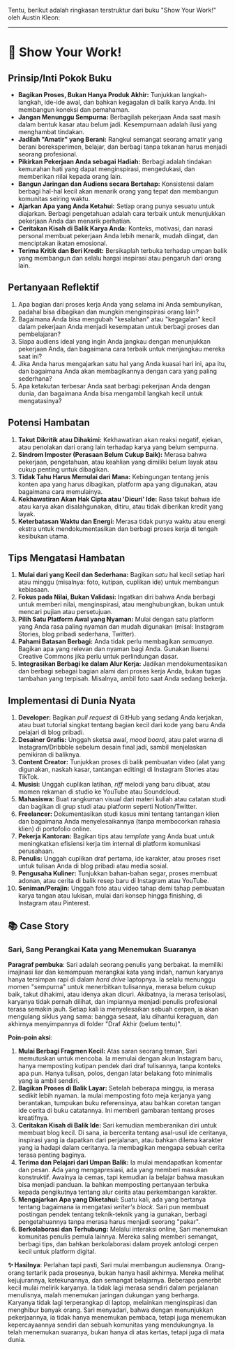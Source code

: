 Tentu, berikut adalah ringkasan terstruktur dari buku "Show Your Work!" oleh Austin Kleon:

---

# 📖 Show Your Work!

## Prinsip/Inti Pokok Buku
*   **Bagikan Proses, Bukan Hanya Produk Akhir:** Tunjukkan langkah-langkah, ide-ide awal, dan bahkan kegagalan di balik karya Anda. Ini membangun koneksi dan pemahaman.
*   **Jangan Menunggu Sempurna:** Berbagilah pekerjaan Anda saat masih dalam bentuk kasar atau belum jadi. Kesempurnaan adalah ilusi yang menghambat tindakan.
*   **Jadilah "Amatir" yang Berani:** Rangkul semangat seorang amatir yang berani bereksperimen, belajar, dan berbagi tanpa tekanan harus menjadi seorang profesional.
*   **Pikirkan Pekerjaan Anda sebagai Hadiah:** Berbagi adalah tindakan kemurahan hati yang dapat menginspirasi, mengedukasi, dan memberikan nilai kepada orang lain.
*   **Bangun Jaringan dan Audiens secara Bertahap:** Konsistensi dalam berbagi hal-hal kecil akan menarik orang yang tepat dan membangun komunitas seiring waktu.
*   **Ajarkan Apa yang Anda Ketahui:** Setiap orang punya sesuatu untuk diajarkan. Berbagi pengetahuan adalah cara terbaik untuk menunjukkan pekerjaan Anda dan menarik perhatian.
*   **Ceritakan Kisah di Balik Karya Anda:** Konteks, motivasi, dan narasi personal membuat pekerjaan Anda lebih menarik, mudah diingat, dan menciptakan ikatan emosional.
*   **Terima Kritik dan Beri Kredit:** Bersikaplah terbuka terhadap umpan balik yang membangun dan selalu hargai inspirasi atau pengaruh dari orang lain.

## Pertanyaan Reflektif
1.  Apa bagian dari proses kerja Anda yang selama ini Anda sembunyikan, padahal bisa dibagikan dan mungkin menginspirasi orang lain?
2.  Bagaimana Anda bisa mengubah "kesalahan" atau "kegagalan" kecil dalam pekerjaan Anda menjadi kesempatan untuk berbagi proses dan pembelajaran?
3.  Siapa audiens ideal yang ingin Anda jangkau dengan menunjukkan pekerjaan Anda, dan bagaimana cara terbaik untuk menjangkau mereka saat ini?
4.  Jika Anda harus mengajarkan satu hal yang Anda kuasai hari ini, apa itu, dan bagaimana Anda akan membagikannya dengan cara yang paling sederhana?
5.  Apa ketakutan terbesar Anda saat berbagi pekerjaan Anda dengan dunia, dan bagaimana Anda bisa mengambil langkah kecil untuk mengatasinya?

## Potensi Hambatan
1.  **Takut Dikritik atau Dihakimi:** Kekhawatiran akan reaksi negatif, ejekan, atau penolakan dari orang lain terhadap karya yang belum sempurna.
2.  **Sindrom Imposter (Perasaan Belum Cukup Baik):** Merasa bahwa pekerjaan, pengetahuan, atau keahlian yang dimiliki belum layak atau cukup penting untuk dibagikan.
3.  **Tidak Tahu Harus Memulai dari Mana:** Kebingungan tentang jenis konten apa yang harus dibagikan, platform apa yang digunakan, atau bagaimana cara memulainya.
4.  **Kekhawatiran Akan Hak Cipta atau 'Dicuri' Ide:** Rasa takut bahwa ide atau karya akan disalahgunakan, ditiru, atau tidak diberikan kredit yang layak.
5.  **Keterbatasan Waktu dan Energi:** Merasa tidak punya waktu atau energi ekstra untuk mendokumentasikan dan berbagi proses kerja di tengah kesibukan utama.

## Tips Mengatasi Hambatan
1.  **Mulai dari yang Kecil dan Sederhana:** Bagikan *satu* hal kecil setiap hari atau minggu (misalnya: foto, kutipan, cuplikan ide) untuk membangun kebiasaan.
2.  **Fokus pada Nilai, Bukan Validasi:** Ingatkan diri bahwa Anda berbagi untuk memberi nilai, menginspirasi, atau menghubungkan, bukan untuk mencari pujian atau persetujuan.
3.  **Pilih Satu Platform Awal yang Nyaman:** Mulai dengan satu platform yang Anda rasa paling nyaman dan mudah digunakan (misal: Instagram Stories, blog pribadi sederhana, Twitter).
4.  **Pahami Batasan Berbagi:** Anda tidak perlu membagikan *semuanya*. Bagikan apa yang relevan dan nyaman bagi Anda. Gunakan lisensi Creative Commons jika perlu untuk perlindungan dasar.
5.  **Integrasikan Berbagi ke dalam Alur Kerja:** Jadikan mendokumentasikan dan berbagi sebagai bagian alami dari proses kerja Anda, bukan tugas tambahan yang terpisah. Misalnya, ambil foto saat Anda sedang bekerja.

## Implementasi di Dunia Nyata
1.  **Developer:** Bagikan *pull request* di GitHub yang sedang Anda kerjakan, atau buat tutorial singkat tentang bagian kecil dari kode yang baru Anda pelajari di blog pribadi.
2.  **Desainer Grafis:** Unggah sketsa awal, *mood board*, atau palet warna di Instagram/Dribbble sebelum desain final jadi, sambil menjelaskan pemikiran di baliknya.
3.  **Content Creator:** Tunjukkan proses di balik pembuatan video (alat yang digunakan, naskah kasar, tantangan editing) di Instagram Stories atau TikTok.
4.  **Musisi:** Unggah cuplikan latihan, *riff* melodi yang baru dibuat, atau momen rekaman di studio ke YouTube atau Soundcloud.
5.  **Mahasiswa:** Buat rangkuman visual dari materi kuliah atau catatan studi dan bagikan di grup studi atau platform seperti Notion/Twitter.
6.  **Freelancer:** Dokumentasikan studi kasus mini tentang tantangan klien dan bagaimana Anda menyelesaikannya (tanpa membocorkan rahasia klien) di portofolio online.
7.  **Pekerja Kantoran:** Bagikan tips atau *template* yang Anda buat untuk meningkatkan efisiensi kerja tim internal di platform komunikasi perusahaan.
8.  **Penulis:** Unggah cuplikan draf pertama, ide karakter, atau proses riset untuk tulisan Anda di blog pribadi atau media sosial.
9.  **Pengusaha Kuliner:** Tunjukkan bahan-bahan segar, proses membuat adonan, atau cerita di balik resep baru di Instagram atau YouTube.
10. **Seniman/Perajin:** Unggah foto atau video tahap demi tahap pembuatan karya tangan atau lukisan, mulai dari konsep hingga finishing, di Instagram atau Pinterest.

## 📚 Case Story

### Sari, Sang Perangkai Kata yang Menemukan Suaranya

**Paragraf pembuka**:
Sari adalah seorang penulis yang berbakat. Ia memiliki imajinasi liar dan kemampuan merangkai kata yang indah, namun karyanya hanya tersimpan rapi di dalam *hard drive* laptopnya. Ia selalu menunggu momen "sempurna" untuk menerbitkan tulisannya, merasa belum cukup baik, takut dihakimi, atau idenya akan dicuri. Akibatnya, ia merasa terisolasi, karyanya tidak pernah dilihat, dan impiannya menjadi penulis profesional terasa semakin jauh. Setiap kali ia menyelesaikan sebuah cerpen, ia akan mengulang siklus yang sama: bangga sesaat, lalu dihantui keraguan, dan akhirnya menyimpannya di folder "Draf Akhir (belum tentu)".

**Poin-poin aksi**:

1.  **Mulai Berbagi Fragmen Kecil:** Atas saran seorang teman, Sari memutuskan untuk mencoba. Ia memulai dengan akun Instagram baru, hanya memposting kutipan pendek dari draf tulisannya, tanpa konteks apa pun. Hanya tulisan, polos, dengan latar belakang foto minimalis yang ia ambil sendiri.
2.  **Bagikan Proses di Balik Layar:** Setelah beberapa minggu, ia merasa sedikit lebih nyaman. Ia mulai memposting foto meja kerjanya yang berantakan, tumpukan buku referensinya, atau bahkan coretan tangan ide cerita di buku catatannya. Ini memberi gambaran tentang proses kreatifnya.
3.  **Ceritakan Kisah di Balik Ide:** Sari kemudian memberanikan diri untuk membuat blog kecil. Di sana, ia bercerita tentang asal-usul ide ceritanya, inspirasi yang ia dapatkan dari perjalanan, atau bahkan dilema karakter yang ia hadapi dalam ceritanya. Ia membagikan mengapa sebuah cerita terasa penting baginya.
4.  **Terima dan Pelajari dari Umpan Balik:** Ia mulai mendapatkan komentar dan pesan. Ada yang mengapresiasi, ada yang memberi masukan konstruktif. Awalnya ia cemas, tapi kemudian ia belajar bahwa masukan bisa menjadi panduan. Ia bahkan memposting pertanyaan terbuka kepada pengikutnya tentang alur cerita atau perkembangan karakter.
5.  **Mengajarkan Apa yang Diketahui:** Suatu kali, ada yang bertanya tentang bagaimana ia mengatasi *writer's block*. Sari pun membuat postingan pendek tentang teknik-teknik yang ia gunakan, berbagi pengetahuannya tanpa merasa harus menjadi seorang "pakar".
6.  **Berkolaborasi dan Terhubung:** Melalui interaksi online, Sari menemukan komunitas penulis pemula lainnya. Mereka saling memberi semangat, berbagi tips, dan bahkan berkolaborasi dalam proyek antologi cerpen kecil untuk platform digital.

**✨ Hasilnya**:
Perlahan tapi pasti, Sari mulai membangun audiensnya. Orang-orang tertarik pada prosesnya, bukan hanya hasil akhirnya. Mereka melihat kejujurannya, ketekunannya, dan semangat belajarnya. Beberapa penerbit kecil mulai melirik karyanya. Ia tidak lagi merasa sendiri dalam perjalanan menulisnya, malah menemukan jaringan dukungan yang berharga. Karyanya tidak lagi terperangkap di laptop, melainkan menginspirasi dan menghibur banyak orang. Sari menyadari, bahwa dengan menunjukkan pekerjaannya, ia tidak hanya menemukan pembaca, tetapi juga menemukan kepercayaannya sendiri dan sebuah komunitas yang mendukungnya. Ia telah menemukan suaranya, bukan hanya di atas kertas, tetapi juga di mata dunia.